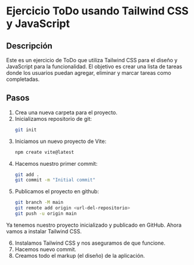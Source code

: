 # Ejercicio ToDo usando Tailwind CSS y JavaScript

## Descripción
Este es un ejercicio de ToDo que utiliza Tailwind CSS para el diseño y JavaScript para la funcionalidad. El objetivo es crear una lista de tareas donde los usuarios puedan agregar, eliminar y marcar tareas como completadas.

## Pasos

1. Crea una nueva carpeta para el proyecto.
2. Inicializamos repositorio de git:
   ```bash
   git init
   ```
3. Iniciamos un nuevo proyecto de Vite:
   ```bash
   npm create vite@latest
   ```
4. Hacemos nuestro primer commit:
   ```bash
   git add .
   git commit -m "Initial commit"
   ```
5. Publicamos el proyecto en github:
   ```bash
   git branch -M main
   git remote add origin <url-del-repositorio>
   git push -u origin main
   ```

Ya tenemos nuestro proyecto inicializado y publicado en GitHub. Ahora vamos a instalar Tailwind CSS.

6. Instalamos Tailwind CSS y nos aseguramos de que funcione.
7. Hacemos nuevo commit.
8. Creamos todo el markup (el diseño) de la aplicación.
